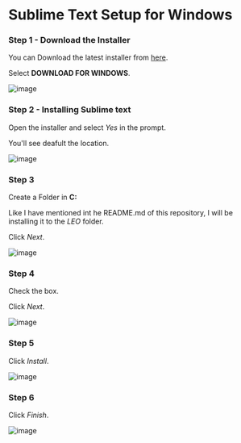 # Sublime Text Setup for Windows

### Step 1 - Download the Installer
You can Download the latest installer from <a href="https://www.sublimetext.com/">here</a>.

Select <b>DOWNLOAD FOR WINDOWS</b>.

![image](https://i.imgur.com/9ArkE7G.png)
<br>

### Step 2 - Installing Sublime text
Open the installer and select <i>Yes</i> in the prompt.

You'll see deafult the location.

![image](https://i.imgur.com/dFSDg4P.png)
<br>

### Step 3 
Create a Folder in <b>C:</b>

Like I have mentioned int he README.md of this repository, I will be installing it to the <i>LEO</i> folder.

Click <i>Next</i>.

![image](https://i.imgur.com/F8ZJSAR.png)
<br>

### Step 4
Check the box.

Click <i>Next</i>.

![image](https://i.imgur.com/urbMwhY.png)
<br>

### Step 5
Click <i>Install</i>.

![image](https://i.imgur.com/gPgTolc.png)
<br>

### Step 6
Click <i>Finish</i>.

![image](https://i.imgur.com/Svf3LX1.png)



